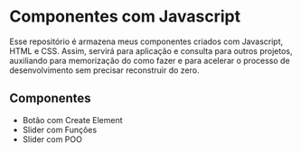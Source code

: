 # Componentes com Javascript

Esse repositório é armazena meus componentes criados com Javascript, HTML e CSS. Assim, servirá para aplicação e consulta para outros projetos, auxiliando para memorização do como fazer e para acelerar o processo de desenvolvimento sem precisar reconstruir do zero.

## Componentes

* Botão com Create Element
* Slider com Funções
* Slider com POO